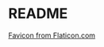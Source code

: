 # README

[Favicon from Flaticon.com](https://www.flaticon.com/free-icon/heart_3843002?term=human%20heart&page=1&position=20&page=1&position=20&related_id=3843002&origin=tag)
